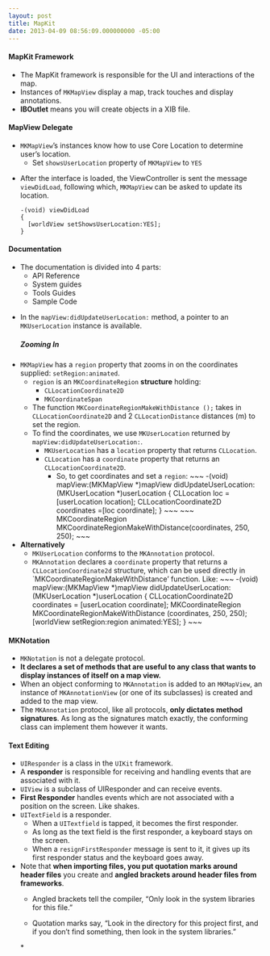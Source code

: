 ```yaml
---
layout: post
title: MapKit
date: 2013-04-09 08:56:09.000000000 -05:00
---
```

<h4>MapKit Framework</h4>

<ul>
<li>The MapKit framework is responsible for the UI and interactions of the map.</li>
<li>Instances of <code>MKMapView</code> display a map, track touches and display annotations.</li>
<li><strong>IBOutlet</strong> means you will create objects in a XIB file.</li>
</ul>

<h4>MapView Delegate</h4>

<ul>
<li><code>MKMapView</code>&#8217;s instances know how to use Core Location to determine user&#8217;s location.

<ul>
<li>Set <code>showsUserLocation</code> property of <code>MKMapView</code> to <code>YES</code></li>
</ul></li>
<li><p>After the interface is loaded, the ViewController is sent the message <code>viewDidLoad</code>, following which, <code>MKMapView</code> can be asked to update its location.</p>

<pre><code>-(void) viewDidLoad
{
  [worldView setShowsUserLocation:YES];
}
</code></pre></li>
</ul>

<h4>Documentation</h4>

<ul>
<li>The documentation is divided into 4 parts:

<ul>
<li>API Reference</li>
<li>System guides</li>
<li>Tools Guides</li>
<li>Sample Code</li>
</ul></li>
<li><p>In the <code>mapView:didUpdateUserLocation:</code> method, a pointer to an <code>MKUserLocation</code> instance is available.</p>

<h5>Zooming In</h5></li>
<li><code>MKMapView</code> has a <code>region</code> property that zooms in on the coordinates supplied: <code>setRegion:animated</code>.

<ul>
<li><code>region</code> is an <code>MKCoordinateRegion</code> <strong>structure</strong> holding:

<ul>
<li><code>CLLocationCoordinate2D</code></li>
<li><code>MKCoordinateSpan</code></li>
</ul></li>
<li>The function <code>MKCoordinateRegionMakeWithDistance ();</code> takes in <code>CLLocationCoordinate2D</code> and 2 <code>CLLocationDistance</code> distances (m) to set the region.</li>
<li>To find the coordinates, we use <code>MKUserLocation</code> returned by <code>mapView:didUpdateUserLocation:</code>.

<ul>
<li><code>MKUserLocation</code> has a <code>location</code> property that returns <code>CLLocation</code>.</li>
<li><code>CLLocation</code> has a <code>coordinate</code> property that returns an <code>CLLocationCoordinate2D</code>.

<ul>
<li>So, to get coordinates and set a <code>region</code>:
~~~
-(void) mapView:(MKMapView *)mapView didUpdateUserLocation:(MKUserLocation *)userLocation
{
CLLocation loc = [userLocation location];
CLLocationCoordinate2D coordinates =[loc coordinate];
}
~~~
~~~
MKCoordinateRegion MKCoordinateRegionMakeWithDistance(coordinates, 250, 250);
~~~</li>
</ul></li>
</ul></li>
</ul></li>
<li><strong>Alternatively</strong>

<ul>
<li><code>MKUserLocation</code> conforms to the <code>MKAnnotation</code> protocol.</li>
<li><code>MKAnnotation</code> declares a <code>coordinate</code> property that returns a <code>CLLocationCoordinate2d</code> structure, which can be used directly in `MKCoordinateRegionMakeWithDistance&#8217; function. Like:
~~~
-(void) mapView:(MKMapView *)mapView didUpdateUserLocation:(MKUserLocation *)userLocation
{
CLLocationCoordinate2D coordinates = [userLocation coordinate];
MKCoordinateRegion MKCoordinateRegionMakeWithDistance (coordinates, 250, 250);
[worldView setRegion:region animated:YES];
}
~~~</li>
</ul></li>
</ul>

<h4>MKNotation</h4>

<ul>
<li><code>MKNotation</code> is not a delegate protocol.</li>
<li><strong>It declares a set of methods that are useful to any class that wants to display instances of itself on a map view.</strong></li>
<li>When an object conforming to <code>MKAnnotation</code> is added to an <code>MKMapView</code>, an instance of <code>MKAnnotationView</code> (or one of its subclasses) is created and added to the map view.</li>
<li>The <code>MKAnnotation</code> protocol, like all protocols, <strong>only dictates method signatures</strong>. As long as the signatures match exactly, the conforming class can implement them however it wants.</li>
</ul>

<h4>Text Editing</h4>

<ul>
<li><code>UIResponder</code> is a class in the <code>UIKit</code> framework.</li>
<li>A <strong>responder</strong> is responsible for receiving and handling events that are associated with it.</li>
<li><code>UIView</code> is a subclass of UIResponder and can receive events.</li>
<li><strong>First Responder</strong> handles events which are not associated with a position on the screen. Like shakes.</li>
<li><code>UITextField</code> is a responder.

<ul>
<li>When a <code>UITextfield</code> is tapped, it becomes the first responder.</li>
<li>As long as the text field is the first responder, a keyboard stays on the screen.</li>
<li>When a <code>resignFirstResponder</code> message is sent to it, it gives up its first responder status and the keyboard goes away.</li>
</ul></li>
<li>Note that <strong>when importing files, you put quotation marks around header files</strong> you create and <strong>angled brackets around header files from frameworks</strong>.

<ul>
<li><p>Angled brackets tell the compiler, “Only look in the system libraries for this file.”</p></li>
<li><p>Quotation marks say, “Look in the directory for this project first, and if you don’t find something, then look in the system libraries.”</p></li>
</ul>
*</li>
</ul>
